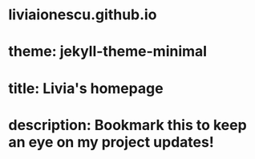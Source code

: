 # liviaionescu.github.io

# theme: jekyll-theme-minimal
# title: Livia's homepage
# description: Bookmark this to keep an eye on my project updates!
